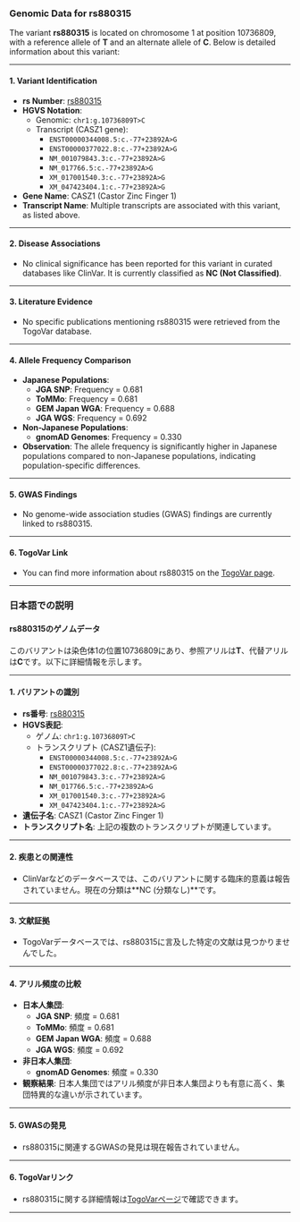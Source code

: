 ### Genomic Data for rs880315
The variant **rs880315** is located on chromosome 1 at position 10736809, with a reference allele of **T** and an alternate allele of **C**. Below is detailed information about this variant:

---

#### 1. **Variant Identification**
- **rs Number**: [rs880315](https://identifiers.org/dbsnp/rs880315)
- **HGVS Notation**:
  - Genomic: `chr1:g.10736809T>C`
  - Transcript (CASZ1 gene):
    - `ENST00000344008.5:c.-77+23892A>G`
    - `ENST00000377022.8:c.-77+23892A>G`
    - `NM_001079843.3:c.-77+23892A>G`
    - `NM_017766.5:c.-77+23892A>G`
    - `XM_017001540.3:c.-77+23892A>G`
    - `XM_047423404.1:c.-77+23892A>G`
- **Gene Name**: CASZ1 (Castor Zinc Finger 1)
- **Transcript Name**: Multiple transcripts are associated with this variant, as listed above.

---

#### 2. **Disease Associations**
- No clinical significance has been reported for this variant in curated databases like ClinVar. It is currently classified as **NC (Not Classified)**.

---

#### 3. **Literature Evidence**
- No specific publications mentioning rs880315 were retrieved from the TogoVar database.

---

#### 4. **Allele Frequency Comparison**
- **Japanese Populations**:
  - **JGA SNP**: Frequency = 0.681
  - **ToMMo**: Frequency = 0.681
  - **GEM Japan WGA**: Frequency = 0.688
  - **JGA WGS**: Frequency = 0.692
- **Non-Japanese Populations**:
  - **gnomAD Genomes**: Frequency = 0.330
- **Observation**: The allele frequency is significantly higher in Japanese populations compared to non-Japanese populations, indicating population-specific differences.

---

#### 5. **GWAS Findings**
- No genome-wide association studies (GWAS) findings are currently linked to rs880315.

---

#### 6. **TogoVar Link**
- You can find more information about rs880315 on the [TogoVar page](https://togovar.org/variant/tgv344062).

---

### 日本語での説明
#### rs880315のゲノムデータ
このバリアントは染色体1の位置10736809にあり、参照アリルは**T**、代替アリルは**C**です。以下に詳細情報を示します。

---

#### 1. **バリアントの識別**
- **rs番号**: [rs880315](https://identifiers.org/dbsnp/rs880315)
- **HGVS表記**:
  - ゲノム: `chr1:g.10736809T>C`
  - トランスクリプト (CASZ1遺伝子):
    - `ENST00000344008.5:c.-77+23892A>G`
    - `ENST00000377022.8:c.-77+23892A>G`
    - `NM_001079843.3:c.-77+23892A>G`
    - `NM_017766.5:c.-77+23892A>G`
    - `XM_017001540.3:c.-77+23892A>G`
    - `XM_047423404.1:c.-77+23892A>G`
- **遺伝子名**: CASZ1 (Castor Zinc Finger 1)
- **トランスクリプト名**: 上記の複数のトランスクリプトが関連しています。

---

#### 2. **疾患との関連性**
- ClinVarなどのデータベースでは、このバリアントに関する臨床的意義は報告されていません。現在の分類は**NC (分類なし)**です。

---

#### 3. **文献証拠**
- TogoVarデータベースでは、rs880315に言及した特定の文献は見つかりませんでした。

---

#### 4. **アリル頻度の比較**
- **日本人集団**:
  - **JGA SNP**: 頻度 = 0.681
  - **ToMMo**: 頻度 = 0.681
  - **GEM Japan WGA**: 頻度 = 0.688
  - **JGA WGS**: 頻度 = 0.692
- **非日本人集団**:
  - **gnomAD Genomes**: 頻度 = 0.330
- **観察結果**: 日本人集団ではアリル頻度が非日本人集団よりも有意に高く、集団特異的な違いが示されています。

---

#### 5. **GWASの発見**
- rs880315に関連するGWASの発見は現在報告されていません。

---

#### 6. **TogoVarリンク**
- rs880315に関する詳細情報は[TogoVarページ](https://togovar.org/variant/tgv344062)で確認できます。

---